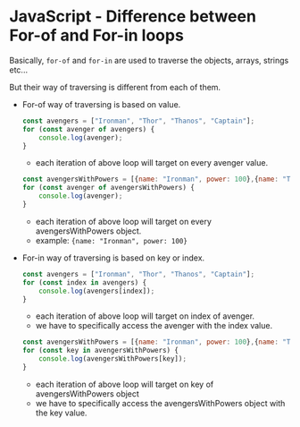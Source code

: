 # JavaScript - Difference between For-of and For-in loops

Basically, `for-of` and `for-in` are used to traverse the objects, arrays, strings etc...

But their way of traversing is different from each of them. 

* For-of way of traversing is based on value.
    ```javascript
    const avengers = ["Ironman", "Thor", "Thanos", "Captain"];
    for (const avenger of avengers) {
        console.log(avenger);
    }
    ```
    * each iteration of above loop will target on every avenger value.

    ```javascript
    const avengersWithPowers = [{name: "Ironman", power: 100},{name: "Thor", power: 120},{name: "Thanos", power: 200},{name: "Captain", power: 90}];
    for (const avenger of avengersWithPowers) {
        console.log(avenger);
    }
    ```
    * each iteration of above loop will target on every avengersWithPowers object. 
    * example: `{name: "Ironman", power: 100}`

* For-in way of traversing is based on key or index.
    ```javascript
    const avengers = ["Ironman", "Thor", "Thanos", "Captain"];
    for (const index in avengers) {
        console.log(avengers[index]);
    }
    ```
    * each iteration of above loop will target on index of avenger.
    * we have to specifically access the avenger with the index value.

    ```javascript
    const avengersWithPowers = [{name: "Ironman", power: 100},{name: "Thor", power: 120},{name: "Thanos", power: 200},{name: "Captain", power: 90}];
    for (const key in avengersWithPowers) {
        console.log(avengersWithPowers[key]);
    }
    ```
    * each iteration of above loop will target on key of avengersWithPowers object
    * we have to specifically access the avengersWithPowers object with the key value.

